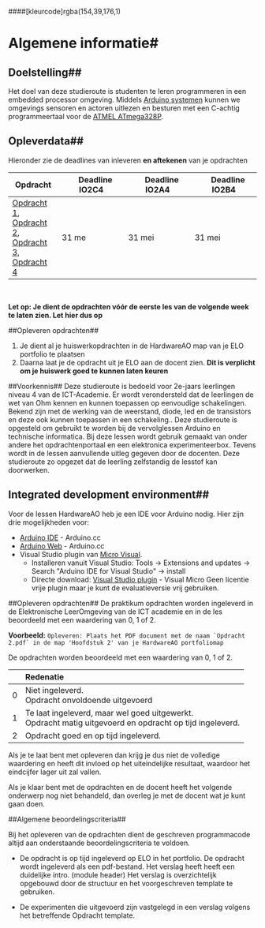####[kleurcode]rgba(154,39,176,1)

# Algemene informatie#

## Doelstelling##
Het doel van deze studieroute is studenten te leren programmeren in een embedded processor omgeving. Middels [Arduino systemen](https://www.arduino.cc/) kunnen we omgevings sensoren en actoren uitlezen en besturen met een C-achtig programmeertaal voor de [ATMEL ATmega328P](http://www.atmel.com/images/Atmel-8271-8-bit-AVR-Microcontroller-ATmega48A-48PA-88A-88PA-168A-168PA-328-328P_datasheet_Complete.pdf).

## Opleverdata##
Hieronder zie de deadlines van inleveren **en aftekenen** van je opdrachten

|Opdracht              | &nbsp; &nbsp; Deadline **IO2C4** | &nbsp; &nbsp; Deadline **IO2A4** | &nbsp; &nbsp; Deadline **IO2B4** |
|--------------------  | --------- |--------------- | --------- |
| [Opdracht 1](https://elo.kw1c.nl/CMS/Studie/811%20ICT-Academie/811%20VakkenInhoud/%5BB.11%20HARa%5D%20Hardware%20AO/25187%20%C2%A0%20Applicatie-%20en%20mediaontwikkelaar/Periode%2008/Productie/02.%20Opdrachten/ProgrammerenCC++AO_lrjr2_ArduinoDeel2_Opdracht01.pdf), <br>[Opdracht 2](https://elo.kw1c.nl/CMS/Studie/811%20ICT-Academie/811%20VakkenInhoud/%5BB.11%20HARa%5D%20Hardware%20AO/25187%20%C2%A0%20Applicatie-%20en%20mediaontwikkelaar/Periode%2008/Productie/02.%20Opdrachten/ProgrammerenCC++AO_lrjr2_ArduinoDeel2_Opdracht02.pdf),<br>[Opdracht 3](https://elo.kw1c.nl/CMS/Studie/811%20ICT-Academie/811%20VakkenInhoud/%5BB.11%20HARa%5D%20Hardware%20AO/25187%20%C2%A0%20Applicatie-%20en%20mediaontwikkelaar/Periode%2008/Productie/02.%20Opdrachten/ProgrammerenCC++AO_lrjr2_ArduinoDeel2_Opdracht03.pdf),<br>[Opdracht 4](https://elo.kw1c.nl/CMS/Studie/811%20ICT-Academie/811%20VakkenInhoud/%5BB.11%20HARa%5D%20Hardware%20AO/25187%20%C2%A0%20Applicatie-%20en%20mediaontwikkelaar/Periode%2008/Productie/02.%20Opdrachten/ProgrammerenCC++AO_lrjr2_ArduinoDeel2_Opdracht04.pdf)  | 31 me | 31 mei  | 31 mei |




<br> 

**Let op: Je dient de opdrachten vóór de eerste les van de volgende week te laten zien. Let hier dus op** 

##Opleveren opdrachten##
1. Je dient al je huiswerkopdrachten in de HardwareAO map van je ELO portfolio te plaatsen
2. Daarna laat je de opdracht uit je ELO aan de docent zien. **Dit is verplicht om je huiswerk goed te kunnen laten keuren**


##Voorkennis##
Deze studieroute is bedoeld voor 2e-jaars leerlingen niveau 4 van de ICT-Academie. Er wordt verondersteld dat de leerlingen de wet van Ohm kennen en kunnen toepassen op eenvoudige schakelingen. Bekend zijn met de werking van de weerstand, diode, led en de transistors en deze ook kunnen toepassen in een schakeling.. Deze studieroute is opgesteld om gebruikt te worden bij de vervolglessen Arduino en technische informatica. Bij deze lessen wordt gebruik gemaakt van onder andere het opdrachtenportaal en een elektronica experimenteerbox. Tevens wordt in de lessen aanvullende uitleg gegeven door de docenten. Deze studieroute zo opgezet dat de leerling zelfstandig de lesstof kan doorwerken.


## Integrated development environment##
Voor de lessen HardwareAO heb je een IDE voor Arduino nodig. Hier zijn drie mogelijkheden voor:
* [Arduino IDE](https://www.arduino.cc/download_handler.php?f=/arduino-1.8.5-windows.exe) - Arduino.cc
* [Arduino Web](https://create.arduino.cc/editor) - Arduino.cc
* Visual Studio plugin van [Micro Visual](http://www.visualmicro.com/).
  * Installeren vanuit Visual Studio: Tools -> Extensions and updates -> Search "Arduino IDE for Visual Studio" -> install
  * Directe download: [Visual Studio plugin](https://marketplace.visualstudio.com/items?itemName=VisualMicro.ArduinoIDEforVisualStudio) - Visual Micro
  Geen licentie vrije plugin maar je kunt de evaluatieversie vrij gebruiken.

##Opleveren opdrachten##
De praktikum opdrachten worden ingeleverd in de Elektronische LeerOmgeving van de ICT academie en in de les beoordeeld met een waardering van 0, 1 of 2.

**Voorbeeld:**
``Opleveren: Plaats het PDF document met de naam `Opdracht 2.pdf` in de map 'Hoofdstuk 2' van je HardwareAO portfoliomap``

De opdrachten worden beoordeeld met een waardering van 0, 1 of 2.

<table><thead>
<tr>
<th></th>
<th align="left">Redenatie</th>
</tr>
</thead><tbody>
<tr>
<td>0</td>
<td align="left">Niet ingeleverd.    <br>Opdracht onvoldoende uitgevoerd</td>
</tr>
<tr>
<td>1</td>
<td align="left">Te laat ingeleverd, maar wel goed uitgewerkt.<br>Opdracht matig uitgevoerd en opdracht op tijd ingeleverd.</td>
</tr>
<tr>
<td>2</td>
<td align="left">Opdracht goed en op tijd ingeleverd.</td>
</tr>
</tbody></table>

Als je te laat bent met opleveren dan krijg je dus niet de volledige waardering en heeft dit invloed op het uiteindelijke resultaat, waardoor het eindcijfer lager uit zal vallen.

Als je klaar bent met de opdrachten en de docent heeft het volgende onderwerp nog niet behandeld, dan overleg je met de docent wat je kunt gaan doen.


##Algemene beoordelingscriteria##

Bij het opleveren van de opdrachten dient de geschreven programmacode altijd aan onderstaande beoordelingscriteria te voldoen.
*	De opdracht is op tijd ingeleverd op ELO in het portfolio.
		De opdracht wordt ingeleverd als een pdf-bestand.
		Het verslag heeft heeft een duidelijke intro. (module header) 
		Het verslag is overzichtelijk opgebouwd door de structuur en het voorgeschreven template te gebruiken.


*	De experimenten die uitgevoerd zijn vastgelegd in een verslag volgens het betreffende Opdracht template.
